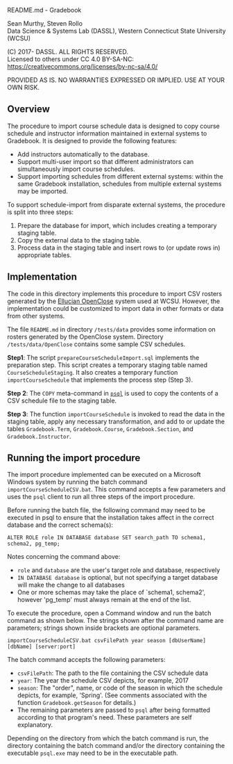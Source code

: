 README.md - Gradebook

Sean Murthy, Steven Rollo   
Data Science & Systems Lab (DASSL), Western Connecticut State University (WCSU)

(C) 2017- DASSL. ALL RIGHTS RESERVED.   
Licensed to others under CC 4.0 BY-SA-NC:   
https://creativecommons.org/licenses/by-nc-sa/4.0/

PROVIDED AS IS. NO WARRANTIES EXPRESSED OR IMPLIED. USE AT YOUR OWN RISK.


## Overview

The procedure to import course schedule data is designed to copy course schedule and instructor
information maintained in external systems to Gradebook. It is designed to provide the
following features:
- Add instructors automatically to the database.
- Support multi-user import so that different administrators can simultaneously
import course schedules.
- Support importing schedules from different external systems: within the same
Gradebook installation, schedules from multiple external systems may be imported.

To support schedule-import from disparate external systems, the procedure is split
into three steps:
1. Prepare the database for import, which includes creating a temporary staging
table.
2. Copy the external data to the staging table.
3. Process data in the staging table and insert rows to (or update rows in)
appropriate tables.


## Implementation

The code in this directory implements this procedure to import CSV rosters
generated by the [Ellucian OpenClose](http://www.ellucian.com/student-information-system/)
system used at WCSU. However, the implementation could be customized to import
data in other formats or data from other systems.

The file `README.md` in directory `/tests/data` provides some information on
rosters generated by the OpenClose system. Directory `/tests/data/OpenClose` contains
some sample CSV schedules.

__Step1__: The script `prepareCourseScheduleImport.sql` implements the preparation step.
This script creates a temporary staging table named `CourseScheduleStaging`. It also
creates a temporary function `importCourseSchedule` that implements the process step
(Step 3).

__Step 2__: The `COPY` meta-command in [`psql`](https://www.postgresql.org/docs/9.6/static/app-psql.html)
is used to copy the contents of a CSV schedule file to the staging table.

__Step 3__: The function `importCourseSchedule` is invoked to read the data in the
staging table, apply any necessary transformation, and add to or update the
tables `Gradebook.Term`, `Gradebook.Course`, `Gradebook.Section`, and
`Gradebook.Instructor`.

## Running the import procedure

The import procedure implemented can be executed on a Microsoft Windows
system by running the batch command `importCourseScheduleCSV.bat`. This command accepts
a few parameters and uses the `psql` client to run all three steps of the import procedure.

Before running the batch file, the following command may need to be executed in psql to ensure that the
installation takes affect in the correct database and the correct schema(s):

`ALTER ROLE role IN DATABASE database SET search_path TO schema1, schema2, pg_temp;`

Notes concerning the command above:
* `role` and `database` are the user's target role and database, respectively
* `IN DATABASE database` is optional, but not specifying a target database will make the change to all databases
* One or more schemas may take the place of `schema1, schema2', however 'pg_temp' must always remain at the end of the list.

To execute the procedure, open a Command window and run the batch command as shown
below. The strings shown after the command name are parameters; strings
shown inside brackets are optional parameters.

`importCourseScheduleCSV.bat csvFilePath year season [dbUserName] [dbName] [server:port]`

The batch command accepts the following parameters:
- `csvFilePath`: The path to the file containing the CSV schedule data
- `year`: The year the schedule CSV depicts, for example, 2017
- `season`: The "order", name, or code of the season in which the schedule depicts, for example, 'Spring'. (See comments associated with the function `Gradebook.getSeason` for
details.)
- The remaining parameters are passed to `psql` after being formatted according
to that program's need. These parameters are self explanatory.

Depending on the directory from which the batch command is run, the directory
containing the batch command and/or the directory containing the executable
`psql.exe` may need to be in the executable path.
